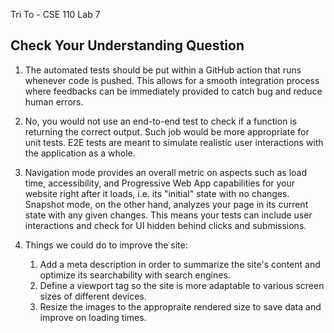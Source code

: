 Tri To - CSE 110 Lab 7

## Check Your Understanding Question
1. The automated tests should be put within a GitHub action that runs whenever code is pushed. This allows for a smooth integration process where feedbacks can be immediately provided to catch bug and reduce human errors.
   
2. No, you would not use an end-to-end test to check if a function is returning the correct output. Such job would be more appropriate for unit tests. E2E tests are meant to simulate realistic user interactions with the application as a whole.
   
3. Navigation mode provides an overall metric  on aspects such as load time, accessibility, and Progressive Web App capabilities for your website right after it loads, i.e. its "initial" state with no changes. Snapshot mode, on the other hand, analyzes your page in its current state with any given changes. This means your tests can include user interactions and check for UI hidden behind clicks and submissions.
   
4. Things we could do to improve the site:
   1. Add a meta description in order to summarize the site's content and optimize its searchability with search engines.
   2. Define a viewport tag so the site is more adaptable to various screen sizes of different devices.
   3. Resize the images to the appropraite rendered size to save data and improve on loading times.




